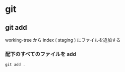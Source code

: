 
# git


## git add

working-tree から index ( staging ) にファイルを追加する


### 配下のすべてのファイルを add
```
git add .
```



